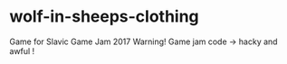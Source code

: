 # wolf-in-sheeps-clothing
Game for Slavic Game Jam 2017
Warning! Game jam code -> hacky and awful !
